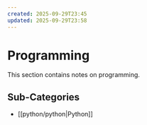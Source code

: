 ```yaml
---
created: 2025-09-29T23:45
updated: 2025-09-29T23:58
---
```

# Programming

This section contains notes on programming.

## Sub-Categories

- [[python/python|Python]]
